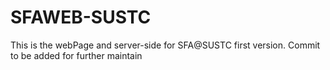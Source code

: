 # SFAWEB-SUSTC
This is the webPage and server-side for SFA@SUSTC first version.
Commit to be added for further maintain
